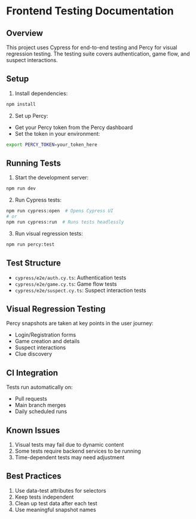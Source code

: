 # Frontend Testing Documentation

## Overview
This project uses Cypress for end-to-end testing and Percy for visual regression testing. The testing suite covers authentication, game flow, and suspect interactions.

## Setup
1. Install dependencies:
```bash
npm install
```

2. Set up Percy:
- Get your Percy token from the Percy dashboard
- Set the token in your environment:
```bash
export PERCY_TOKEN=your_token_here
```

## Running Tests
1. Start the development server:
```bash
npm run dev
```

2. Run Cypress tests:
```bash
npm run cypress:open  # Opens Cypress UI
# or
npm run cypress:run  # Runs tests headlessly
```

3. Run visual regression tests:
```bash
npm run percy:test
```

## Test Structure
- `cypress/e2e/auth.cy.ts`: Authentication tests
- `cypress/e2e/game.cy.ts`: Game flow tests
- `cypress/e2e/suspect.cy.ts`: Suspect interaction tests

## Visual Regression Testing
Percy snapshots are taken at key points in the user journey:
- Login/Registration forms
- Game creation and details
- Suspect interactions
- Clue discovery

## CI Integration
Tests run automatically on:
- Pull requests
- Main branch merges
- Daily scheduled runs

## Known Issues
1. Visual tests may fail due to dynamic content
2. Some tests require backend services to be running
3. Time-dependent tests may need adjustment

## Best Practices
1. Use data-test attributes for selectors
2. Keep tests independent
3. Clean up test data after each test
4. Use meaningful snapshot names 